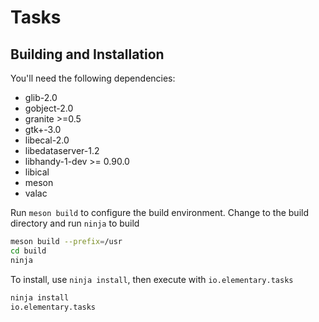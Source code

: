 # Tasks

## Building and Installation

You'll need the following dependencies:
* glib-2.0
* gobject-2.0
* granite >=0.5
* gtk+-3.0
* libecal-2.0
* libedataserver-1.2
* libhandy-1-dev >= 0.90.0
* libical
* meson
* valac

Run `meson build` to configure the build environment. Change to the build directory and run `ninja` to build

```bash
meson build --prefix=/usr
cd build
ninja
```

To install, use `ninja install`, then execute with `io.elementary.tasks`

```bash
ninja install
io.elementary.tasks
```
